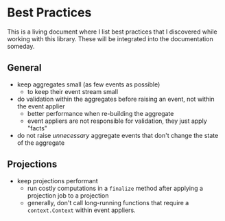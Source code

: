 # Best Practices

This is a living document where I list best practices that I discovered while
working with this library. These will be integrated into the documentation someday.

## General

- keep aggregates small (as few events as possible)
	- to keep their event stream small
- do validation within the aggregates before raising an event, not within the
	event applier
	- better performance when re-building the aggregate
	- event appliers are not responsible for validation, they just apply "facts"
- do not raise *unnecessary* aggregate events that don't change the state of
	the aggregate

## Projections

- keep projections performant
	- run costly computations in a `finalize` method after applying a projection
		job to a projection
	- generally, don't call long-running functions that require a
		`context.Context` within event appliers.
